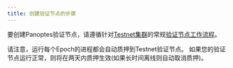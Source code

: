 ```yaml
---
title: 创建验证节点的步骤
---
```


要创建Panoptes验证节点，请遵循针对[Testnet集群](../../clusters.md)的常规[验证节点工作流程](../../running-validator/validator-start.md)。

请注意，运行每个Epoch的进程都会自动质押到Testnet验证节点。 如果您的验证节点运行正常，则将在两天内质押生效(如果长时间离线则自动取消质押)。

